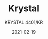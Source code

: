 ---
designer: "Pedrali R&D"
description: "Krystal%20is%20characterized%20by%20an%20evocative%20play%20of%20transparencies%20and%20reflections.%20Table%20with%20central%20sand-blasted%20cast-iron%20base%20%D8400%20mm%2C%20stainless%20steel%20cover%20base%20and%20methacrylate%20conical%20column.%20Available%20combined%20with%20tops%20of%20different%20sizes%20and%20finishes."
image_primary: "img/Krystal_4401-KR_01_zoom.jpg"
image_secondary: "img/Krystal_4401-KR_02_zoom.jpg"
manufacturer: "Pedrali"
href: "https://www.pedrali.it/en/products/catalog/Table-KRYSTAL-4401_KR/"
subtitle: "KRYSTAL 4401/KR"
tags: 
  - "Pedrali"
  - "Central Base Tables"
title: "Krystal"
category: "Central Base Tables"
slug: "/manufacturers/pedrali/central-base-tables/pedrali-r-d-krystal"
date: "2021-02-19"
---